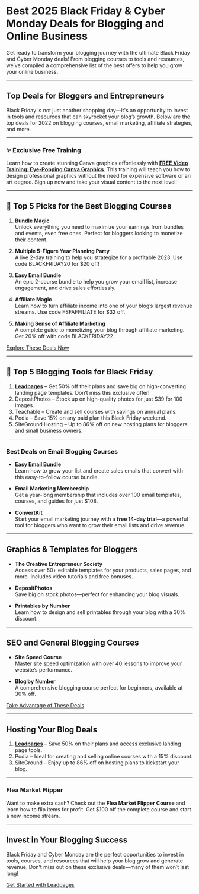 # Best 2025 Black Friday & Cyber Monday Deals for Blogging and Online Business

Get ready to transform your blogging journey with the ultimate Black Friday and Cyber Monday deals! From blogging courses to tools and resources, we’ve compiled a comprehensive list of the best offers to help you grow your online business.

---

## Top Deals for Bloggers and Entrepreneurs

Black Friday is not just another shopping day—it's an opportunity to invest in tools and resources that can skyrocket your blog’s growth. Below are the top deals for 2022 on blogging courses, email marketing, affiliate strategies, and more.

---

### ✨ Exclusive Free Training

Learn how to create stunning Canva graphics effortlessly with **[FREE Video Training: Eye-Popping Canva Graphics](https://bit.ly/LEadPages)**. This training will teach you how to design professional graphics without the need for expensive software or an art degree. Sign up now and take your visual content to the next level!

---

## 🎉 Top 5 Picks for the Best Blogging Courses

1. **[Bundle Magic](https://bit.ly/LEadPages)**  
   Unlock everything you need to maximize your earnings from bundles and events, even free ones. Perfect for bloggers looking to monetize their content.

2. **Multiple 5-Figure Year Planning Party**  
   A live 2-day training to help you strategize for a profitable 2023. Use code BLACKFRIDAY20 for $20 off!

3. **Easy Email Bundle**  
   An epic 2-course bundle to help you grow your email list, increase engagement, and drive sales effortlessly.

4. **Affiliate Magic**  
   Learn how to turn affiliate income into one of your blog’s largest revenue streams. Use code FSFAFFILIATE for $32 off.

5. **Making Sense of Affiliate Marketing**  
   A complete guide to monetizing your blog through affiliate marketing. Get 20% off with code BLACKFRIDAY22.

[Explore These Deals Now](https://bit.ly/LEadPages)

---

## 💎 Top 5 Blogging Tools for Black Friday

1. **[Leadpages](https://bit.ly/LEadPages)** – Get 50% off their plans and save big on high-converting landing page templates. Don’t miss this exclusive offer!  
2. DepositPhotos – Stock up on high-quality photos for just $39 for 100 images.  
3. Teachable – Create and sell courses with savings on annual plans.  
4. Podia – Save 15% on any paid plan this Black Friday weekend.  
5. SiteGround Hosting – Up to 86% off on new hosting plans for bloggers and small business owners.

---

### Best Deals on Email Blogging Courses

- **[Easy Email Bundle](https://bit.ly/LEadPages)**  
   Learn how to grow your list and create sales emails that convert with this easy-to-follow course bundle.  

- **Email Marketing Membership**  
   Get a year-long membership that includes over 100 email templates, courses, and guides for just $108.

- **ConvertKit**  
   Start your email marketing journey with a **free 14-day trial**—a powerful tool for bloggers who want to grow their email lists and drive revenue.

---

## Graphics & Templates for Bloggers

- **The Creative Entrepreneur Society**  
   Access over 50+ editable templates for your products, sales pages, and more. Includes video tutorials and free bonuses.  

- **DepositPhotos**  
   Save big on stock photos—perfect for enhancing your blog visuals.

- **Printables by Number**  
   Learn how to design and sell printables through your blog with a 30% discount.

---

## SEO and General Blogging Courses

- **Site Speed Course**  
   Master site speed optimization with over 40 lessons to improve your website’s performance.  

- **Blog by Number**  
   A comprehensive blogging course perfect for beginners, available at 30% off.

[Take Advantage of These Deals](https://bit.ly/LEadPages)

---

## Hosting Your Blog Deals

1. **[Leadpages](https://bit.ly/LEadPages)** – Save 50% on their plans and access exclusive landing page tools.  
2. Podia – Ideal for creating and selling online courses with a 15% discount.  
3. SiteGround – Enjoy up to 86% off on hosting plans to kickstart your blog.

---

### Flea Market Flipper

Want to make extra cash? Check out the **Flea Market Flipper Course** and learn how to flip items for profit. Get $100 off the complete course and start a new income stream.

---

## Invest in Your Blogging Success

Black Friday and Cyber Monday are the perfect opportunities to invest in tools, courses, and resources that will help your blog grow and generate revenue. Don’t miss out on these exclusive deals—many of them won’t last long!

[Get Started with Leadpages](https://bit.ly/LEadPages)
